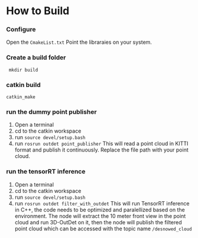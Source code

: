 # How to Build 
### Configure 
Open the ```CmakeList.txt```
Point the libraraies on your system. 

### Create a build folder 

``` mkdir build```
### catkin build 

```catkin_make```

### run the dummy point publisher 
1. Open a terminal 
2. cd to the catkin workspace 
3. run ```source devel/setup.bash``` 
4. run ```rosrun outdet point_publisher``` 
This will read a point cloud in KITTI format and publish it continuously. Replace the file path with your point cloud. 

### run the tensorRT inference 
1. Open a terminal
2. cd to the catkin workspace
3. run ```source devel/setup.bash```
4. run ```rosrun outdet filter_with_outdet``` 
This will run TensorRT inference in C++, the code needs to be optimized and paralellized based on the environment. The node will extract the 10 meter front view in the point cloud and run 3D-OutDet on it, then the node will publish the filtered point cloud which can be accessed with the topic name ```/desnowed_cloud``` 